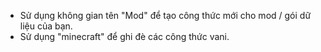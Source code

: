 * Sử dụng không gian tên "Mod" để tạo công thức mới cho mod / gói dữ liệu của bạn.
* Sử dụng "minecraft" để ghi đè các công thức vani.